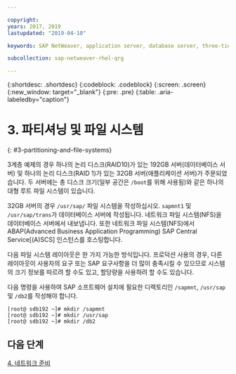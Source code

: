 ```yaml
---

copyright:
years: 2017, 2019
lastupdated: "2019-04-10"

keywords: SAP NetWeaver, application server, database server, three-tier

subcollection: sap-netweaver-rhel-qrg

---
```


{:shortdesc: .shortdesc}
{:codeblock: .codeblock}
{:screen: .screen}
{:new_window: target="_blank"}
{:pre: .pre}
{:table: .aria-labeledby="caption"}

# 3. 파티셔닝 및 파일 시스템
{: #3-partitioning-and-file-systems}

3계층 예제의 경우 하나의 논리 디스크(RAID10)가 있는 192GB 서버(데이터베이스 서버) 및 하나의 논리 디스크(RAID 1)가 있는 32GB 서버(애플리케이션 서버)가 주문되었습니다. 두 서버에는 총 디스크 크기(일부 공간은 `/boot`를 위해 사용됨)와 같은 하나의 대형 루트 파일 시스템이 있습니다.

32GB 서버의 경우 `/usr/sap/` 파일 시스템을 작성하십시오. `sapmnt1` 및 `/usr/sap/trans`가 데이터베이스 서버에 작성됩니다. 네트워크 파일 시스템(NFS)을 데이터베이스 서버에서 내보냅니다. 또한 네트워크 파일 시스템(NFS)에서 ABAP(Advanced Business Application Programming) SAP Central Service[(A)SCS] 인스턴스를 호스팅합니다.

다음 파일 시스템 레이아웃은 한 가지 가능한 방식입니다. 프로덕션 사용의 경우, 다른 레이아웃이 사용자의 요구 또는 SAP 요구사항을 더 많이 충족시킬 수 있으므로 시스템의 크기 정보를 따르려 할 수도 있고, 할당량을 사용하려 할 수도 있습니다.

다음 명령을 사용하여 SAP 소프트웨어 설치에 필요한 디렉토리인 `/sapmnt`, `/usr/sap` 및 `/db2`를 작성해야 합니다.
```
[root@ sdb192 ~]# mkdir /sapmnt
[root@ sdb192 ~]# mkdir /usr/sap
[root@ sdb192 ~]# mkdir /db2
```

## 다음 단계

[4. 네트워크 준비](/docs/infrastructure/sap-netweaver-rhel-qrg?topic=sap-netweaver-rhel-qrg-network#network)
